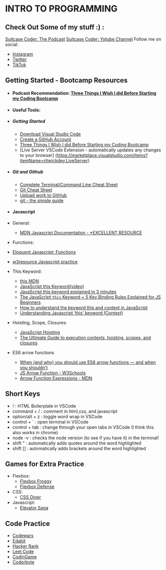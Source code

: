 # INTRO TO PROGRAMMING

## Check Out Some of my stuff :) :
[Suitcase Coder: The Podcast](https://anchor.fm/suitcase-coder)
[Suitcase Coder: Yotube Channel](https://www.youtube.com/c/suitcasecoder)
Follow me on social: 
  - [Instagram](https://www.instagram.com/suitcasecoder/)
  - [Twitter](https://twitter.com/CoderSuitcase)
  - [TikTok](https://www.tiktok.com/@suitcasecoder?lang=en)

## Getting Started - Bootcamp Resources

- #### Podcast Recommendation: [Three Things I Wish I did Before Starting my Coding Bootcamp](https://anchor.fm/suitcase-coder/episodes/06-Three-Things-I-Wish-I-Did-Before-Starting-My-Coding-Bootcamp-ebjsnc)

- #### Useful Tools:
- ##### Getting Started

  - [Download Visual Studio Code](https://code.visualstudio.com/)
  - [Create a GitHub Account](https://github.com/)
  - [Three Things I Wish I did Before Starting my Coding Bootcamp](https://anchor.fm/suitcase-coder/episodes/06-Three-Things-I-Wish-I-Did-Before-Starting-My-Coding-Bootcamp-ebjsnc)
  - [Live Server VSCode Extension - automatically updates any changes to your browser] (https://marketplace.visualstudio.com/items?itemName=ritwickdey.LiveServer)

- ##### Git and Github

  - [Complete Terminal/Command Line Cheat Sheet](https://gist.github.com/cferdinandi/ef665330286fd5d7127d)
  - [Git Cheat Sheet](https://alvinalexander.com/git/git-cheat-sheet-git-reference-commands/)
  - [Upload work to GitHub](https://www.youtube.com/watch?v=5Hn2xr14OOs&t=37s)
  - [git - the simple guide](https://rogerdudler.github.io/git-guide/)

- #### Javascript
- General:
  - [MDN Javascript Documentation - *EXCELLENT RESOURCE](https://developer.mozilla.org/en-US/docs/Web/JavaScript/Guide)
- Functions:
- [Eloquent Javascript: Functions](https://eloquentjavascript.net/03_functions.html)
- [w3resource Javascript practice](https://www.w3resource.com/javascript-exercises/javascript-functions-exercises.php)
- This Keyword:
  - [this MDN](https://developer.mozilla.org/en-US/docs/Web/JavaScript/Reference/Operators/this)
  - [JavaScript this Keyword(video)](https://www.youtube.com/watch?v=gvicrj31JOM)
  - [JavaScript this keyword explained in 3 minutes](https://www.youtube.com/watch?v=Pi3QC_fVaD0)
  - [The JavaScript `this` Keyword + 5 Key Binding Rules Explained for JS Beginners](https://www.freecodecamp.org/news/javascript-this-keyword-binding-rules/)
  - [How to understand the keyword this and context in JavaScript](https://www.freecodecamp.org/news/how-to-understand-the-keyword-this-and-context-in-javascript-cd624c6b74b8/)
  - [Understanding Javascript ‘this’ keyword (Context)](https://towardsdatascience.com/javascript-context-this-keyword-9a78a19d5786)
- Hoisting, Scope, Closures:
  - [JavaScript Hoisting](https://www.javascripttutorial.net/javascript-hoisting/)
  - [The Ultimate Guide to execution contexts, hoisting, scopes, and closures](https://www.youtube.com/watch?v=Nt-qa_LlUH0&t=193s)
- ES6 arrow functions
  - [When (and why) you should use ES6 arrow functions — and when you shouldn’t](https://www.freecodecamp.org/news/when-and-why-you-should-use-es6-arrow-functions-and-when-you-shouldnt-3d851d7f0b26/)
  - [JS Arrow Function - W3Schools](https://www.w3schools.com/js/js_arrow_function.asp)
  - [Arrow Function Expressions - MDN](https://developer.mozilla.org/en-US/docs/Web/JavaScript/Reference/Functions/Arrow_functions)

## Short Keys

- ! : HTML Boilerplate in VSCode
- command + / : comment in html,css, and javascript
- option/alt + z : toggle word wrap in VSCode
- control + ` : open terminal in VSCode
- control + tab : change through your open tabs in VSCode (I think this also works in chrome)
- node -v : checks the node version (to see if you have it) in the terminal!
- shift " : automatically adds quotes around the word highlighted
- shift [] : automatically adds brackets around the word highlighted

## Games for Extra Practice

- Flexbox:
  - [Flexbox Froggy](http://flexboxfroggy.com/)
  - [Flexbox Defense](http://www.flexboxdefense.com/)
- CSS:
  - [CSS Diner](https://flukeout.github.io/)
- Javascript:
  - [Elevator Saga](http://play.elevatorsaga.com/)

## Code Practice

- [Codewars](https://www.codewars.com/)
- [Edabit](https://edabit.com/)
- [Hacker Rank](https://www.hackerrank.com/)
- [Leet Code](https://leetcode.com/)
- [CodinGame](https://www.codingame.com/start)
- [Coderbyte](https://coderbyte.com/)
